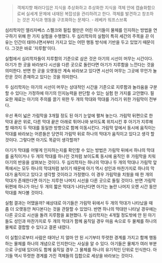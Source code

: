 > 객체지향 패러다임은 지식을 추상화하고 추상화한 지식을 객체 안에 캡슐화함으로써 실세계 문제에 내재된 복잡성을 관리하려고 한다. 객체를 발견하고 창조하는 것은 지식과 행동을 구조화하는 문제다. - 레베카 워프스브록

심리학자인 엘리자베스 스펠크와 필립 켈만은 어린 아기들이 물체를 인지하는 방법을 연구하기 위해 한 가지 실험을 수행했다. 두 심리학자의 실험이 특히 세간의 주목을 끈 이유는 인간이 태어나면서부터 가지고 있는 어떤 행동 방식에 기반을 두고 있었기 때문이다. 그것은 바로 '지루함'이다.

실험에서 심리학자들이 지루함의 기준으로 삼은 것은 아기의 시선이 머무는 시간이다. 아기가 한 곳을 바라보다 시선을 다른 곳으로 돌린다면 아기가 지루함을 느낀다는 것을 의미한다. 반면 한 곳을 오랫동안 계속 바라보고 있다면 시선이 머무는 그곳에 무언가 놀란운 것이 존재하고 있다는 것을 의미한다.

두 심리학자는 아기의 시선이 머무는 상대적인 시간을 기준으로 지루함과 놀라움을 구분할 수 있다는 가정하에 아기의 인지능력을 판단할 수 있는 실험 한 가지를 고안했다. 필요한 재료는 아기의 주의를 끌기 위한 두 개의 막대와 막대를 가리기 위한 가림막이 전부다.

우선 폭이 넓은 가림막을 3개월 정도 된 아기 눈앞에 펼쳐 놓는다. 가림막 뒤편으로 한 막대 끝은 위로, 다른 막대 끝은 아래로 튀어나와 보이도록 위치시킨 후 아기가 지루해 할 때까지 두 막대를 동일한 방향으로 함께 이동시킨다. 가림막 앞에서 동시에 움직이는 막대를 바라보는 어른들은 당연히 가림막 뒤로 하나의 막대가 움직이고 있다고 생각 할 것이다. 그렇다면 아기도 똑같이 생각할까?

아기가 막대를 어떻게 인지하는지를 확인할 수 있는 방법은 가림막 뒤에서 하나의 막대를 움직이거나 두 개의 막대를 하나인 것처럼 보이도록 동시에 움직인 후 가림막을 치워 아기의 반응을 살펴보는 것이다. 두 심리학자는 하나의 막대나 두 개의 막대나 가림막 앞쪽에서는 모두 하나의 막대처럼 보이기 때문에 아기 역시 성인과 마찬가지로 하나의 막대가 움직이고 있다고 생각할 것이라고 가정했다. 이 경우 가림막을 치웠을 때 한 개의 막대가 존재한다면 아기는 지루한 나머지 시선을 다른 곳으로 돌릴 것이다. 반면 가림막 뒤편에 하나가 아닌 두 개의 짧은 막대가 나타난다면 아기는 놀란 나머지 오랜 시간 동안 막대를 쳐다볼 것이다.

실험 결과는 어땠을까? 예상대로 아기들은 가림막 뒤에서 두 개의 막대가 나타났을 때 좀 더 오랫동안 쳐다본다는 것을 관찰할 수 있었다. 반면 하나의 막대만 나타날 경우에는 다른 곳으로 시선을 돌려 지루함을 표현했다. 두 심리학자는 4개월 정도밖에 안 된 아기들도 성인과 마찬가지로 두 개의 막대가 함께 움직일 경우 마음 속으로 두 물체를 하나의 물체로 결합할 수 있다고 결론 내렸다.

이 실험으로부터 사람은 태어난 지 얼마 안 된 시기부터 뚜렷한 경계를 가지고 함께 행동하는 물체를 하나의 개념으로 인지한다는 사실을 알 수 있다. 아기들은 물체가 여러 부분으로 구성돼 있더라도 함께 움직일 경우 그 물체를 하나의 유기적인 단위로 인식한다. 아기들 역시 뚜렷한 경계를 가진 객체들의 집합으로 세상을 바라보는 것이다.